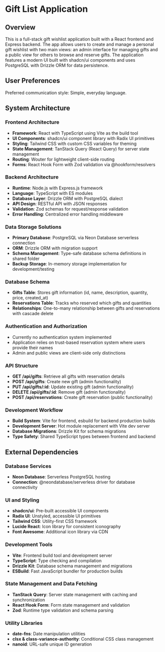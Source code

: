 # Gift List Application

## Overview

This is a full-stack gift wishlist application built with a React frontend and Express backend. The app allows users to create and manage a personal gift wishlist with two main views: an admin interface for managing gifts and a public view for others to browse and reserve gifts. The application features a modern UI built with shadcn/ui components and uses PostgreSQL with Drizzle ORM for data persistence.

## User Preferences

Preferred communication style: Simple, everyday language.

## System Architecture

### Frontend Architecture
- **Framework**: React with TypeScript using Vite as the build tool
- **UI Components**: shadcn/ui component library with Radix UI primitives
- **Styling**: Tailwind CSS with custom CSS variables for theming
- **State Management**: TanStack Query (React Query) for server state management
- **Routing**: Wouter for lightweight client-side routing
- **Forms**: React Hook Form with Zod validation via @hookform/resolvers

### Backend Architecture
- **Runtime**: Node.js with Express.js framework
- **Language**: TypeScript with ES modules
- **Database Layer**: Drizzle ORM with PostgreSQL dialect
- **API Design**: RESTful API with JSON responses
- **Validation**: Zod schemas for request/response validation
- **Error Handling**: Centralized error handling middleware

### Data Storage Solutions
- **Primary Database**: PostgreSQL via Neon Database serverless connection
- **ORM**: Drizzle ORM with migration support
- **Schema Management**: Type-safe database schema definitions in shared folder
- **Backup Storage**: In-memory storage implementation for development/testing

### Database Schema
- **Gifts Table**: Stores gift information (id, name, description, quantity, price, created_at)
- **Reservations Table**: Tracks who reserved which gifts and quantities
- **Relationships**: One-to-many relationship between gifts and reservations with cascade delete

### Authentication and Authorization
- Currently no authentication system implemented
- Application relies on trust-based reservation system where users provide their names
- Admin and public views are client-side only distinctions

### API Structure
- **GET /api/gifts**: Retrieve all gifts with reservation details
- **POST /api/gifts**: Create new gift (admin functionality)
- **PUT /api/gifts/:id**: Update existing gift (admin functionality)
- **DELETE /api/gifts/:id**: Remove gift (admin functionality)
- **POST /api/reservations**: Create gift reservation (public functionality)

### Development Workflow
- **Build System**: Vite for frontend, esbuild for backend production builds
- **Development Server**: Hot module replacement with Vite dev server
- **Database Migrations**: Drizzle Kit for schema migrations
- **Type Safety**: Shared TypeScript types between frontend and backend

## External Dependencies

### Database Services
- **Neon Database**: Serverless PostgreSQL hosting
- **Connection**: @neondatabase/serverless driver for database connectivity

### UI and Styling
- **shadcn/ui**: Pre-built accessible UI components
- **Radix UI**: Unstyled, accessible UI primitives
- **Tailwind CSS**: Utility-first CSS framework
- **Lucide React**: Icon library for consistent iconography
- **Font Awesome**: Additional icon library via CDN

### Development Tools
- **Vite**: Frontend build tool and development server
- **TypeScript**: Type checking and compilation
- **Drizzle Kit**: Database schema management and migrations
- **ESBuild**: Fast JavaScript bundler for production builds

### State Management and Data Fetching
- **TanStack Query**: Server state management with caching and synchronization
- **React Hook Form**: Form state management and validation
- **Zod**: Runtime type validation and schema parsing

### Utility Libraries
- **date-fns**: Date manipulation utilities
- **clsx & class-variance-authority**: Conditional CSS class management
- **nanoid**: URL-safe unique ID generation